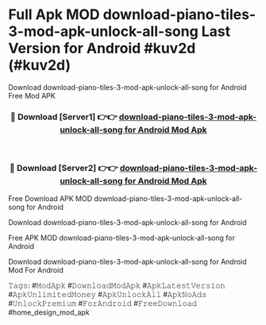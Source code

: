 # Full Apk MOD download-piano-tiles-3-mod-apk-unlock-all-song Last Version for Android #kuv2d (#kuv2d)
Download download-piano-tiles-3-mod-apk-unlock-all-song for Android Free Mod APK

<div align="center">
<h3>🔴 Download [Server1] 👉👉 <a href="https://app.mediaupload.pro?title=download-piano-tiles-3-mod-apk-unlock-all-song&ref=15F">download-piano-tiles-3-mod-apk-unlock-all-song for Android Mod Apk</a></h3><br>

<h3>🔴 Download [Server2] 👉👉 <a href="https://app.mediaupload.pro?title=download-piano-tiles-3-mod-apk-unlock-all-song&ref=15F">download-piano-tiles-3-mod-apk-unlock-all-song for Android Mod Apk</a></h3>
</div>


Free Download APK MOD download-piano-tiles-3-mod-apk-unlock-all-song for Android

Download download-piano-tiles-3-mod-apk-unlock-all-song for Android 

Free APK MOD download-piano-tiles-3-mod-apk-unlock-all-song for Android 

Download download-piano-tiles-3-mod-apk-unlock-all-song for Android Mod For Android

𝚃𝚊𝚐𝚜: #𝙼𝚘𝚍𝙰𝚙𝚔 #𝙳𝚘𝚠𝚗𝚕𝚘𝚊𝚍𝙼𝚘𝚍𝙰𝚙𝚔 #𝙰𝚙𝚔𝙻𝚊𝚝𝚎𝚜𝚝𝚅𝚎𝚛𝚜𝚒𝚘𝚗 #𝙰𝚙𝚔𝚄𝚗𝚕𝚒𝚖𝚒𝚝𝚎𝚍𝙼𝚘𝚗𝚎𝚢 #𝙰𝚙𝚔𝚄𝚗𝚕𝚘𝚌𝚔𝙰𝚕𝚕 #𝙰𝚙𝚔𝙽𝚘𝙰𝚍𝚜 #𝚄𝚗𝚕𝚘𝚌𝚔𝙿𝚛𝚎𝚖𝚒𝚞𝚖 #𝙵𝚘𝚛𝙰𝚗𝚍𝚛𝚘𝚒𝚍 #𝙵𝚛𝚎𝚎𝙳𝚘𝚠𝚗𝚕𝚘𝚊𝚍 #home_design_mod_apk
